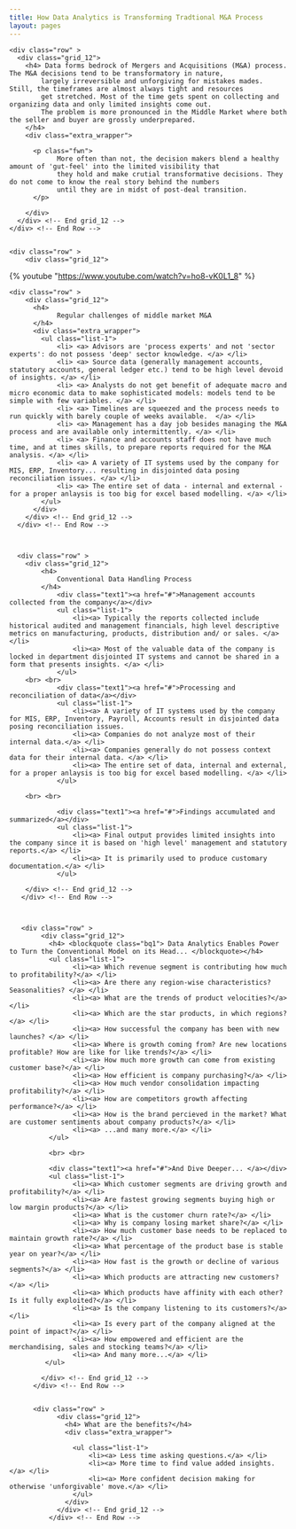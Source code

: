```yaml
---
title: How Data Analytics is Transforming Tradtional M&A Process
layout: pages
---
```

<section id="content">
  <div class="container">

    <div class="row" >
      <div class="grid_12">
        <h4> Data forms bedrock of Mergers and Acquisitions (M&A) process. The M&A decisions tend to be transformatory in nature, 
            largely irreversible and unforgiving for mistakes mades. Still, the timeframes are almost always tight and resources 
            get stretched. Most of the time gets spent on collecting and organizing data and only limited insights come out. 
            The problem is more pronounced in the Middle Market where both the seller and buyer are grossly underprepared.
        </h4>
        <div class="extra_wrapper">
          
          <p class="fwn"> 
                More often than not, the decision makers blend a healthy amount of 'gut-feel' into the limited visibility that 
                they hold and make crutial transformative decisions. They do not come to know the real story behind the numbers 
                until they are in midst of post-deal transition. 
          </p>

        </div>
      </div> <!-- End grid_12 -->
    </div> <!-- End Row -->


    <div class="row" >
        <div class="grid_12">
 {% youtube "https://www.youtube.com/watch?v=ho8-vK0L1_8" %}
        </div> <!-- End grid_12 -->
    </div> <!-- End Row -->
      
    


    <div class="row" >
        <div class="grid_12">
          <h4>
                Regular challenges of middle market M&A 
          </h4>
          <div class="extra_wrapper">
            <ul class="list-1">
                <li> <a> Advisors are 'process experts' and not 'sector experts': do not possess 'deep' sector knowledge. </a> </li>
                <li> <a> Source data (generally management accounts, statutory accounts, general ledger etc.) tend to be high level devoid of insights. </a> </li> 
                <li> <a> Analysts do not get benefit of adequate macro and micro economic data to make sophisticated models: models tend to be simple with few variables. </a> </li>
                <li> <a> Timelines are squeezed and the process needs to run quickly with barely couple of weeks available.  </a> </li>
                <li> <a> Management has a day job besides managing the M&A process and are available only intermittently. </a> </li>
                <li> <a> Finance and accounts staff does not have much time, and at times skills, to prepare reports required for the M&A analysis. </a> </li>
                <li> <a> A variety of IT systems used by the company for MIS, ERP, Inventory... resulting in disjointed data posing reconciliation issues. </a> </li>
                <li> <a> The entire set of data - internal and external - for a proper anlaysis is too big for excel based modelling. </a> </li>
            </ul>
          </div>
        </div> <!-- End grid_12 -->
      </div> <!-- End Row -->
  


      <div class="row" >
        <div class="grid_12">
            <h4>
                Conventional Data Handling Process 
            </h4>
                <div class="text1"><a href="#">Management accounts collected from the company</a></div>
                <ul class="list-1">
                    <li><a> Typically the reports collected include historical audited and management financials, high level descriptive metrics on manufacturing, products, distribution and/ or sales. </a> </li> 
                    <li><a> Most of the valuable data of the company is locked in department disjointed IT systems and cannot be shared in a form that presents insights. </a> </li>
                </ul>
        <br> <br>
                <div class="text1"><a href="#">Processing and reconciliation of data</a></div>
                <ul class="list-1">
                    <li><a> A variety of IT systems used by the company for MIS, ERP, Inventory, Payroll, Accounts result in disjointed data posing reconciliation issues.
                    <li><a> Companies do not analyze most of their internal data.</a> </li>
                    <li><a> Companies generally do not possess context data for their internal data. </a> </li>
                    <li><a> The entire set of data, internal and external, for a proper anlaysis is too big for excel based modelling. </a> </li>
                </ul>

        <br> <br>

                <div class="text1"><a href="#">Findings accumulated and summarized</a></div>
                <ul class="list-1">
                    <li><a> Final output provides limited insights into the company since it is based on 'high level' management and statutory reports.</a> </li>
                    <li><a> It is primarily used to produce customary documentation.</a> </li>
                </ul>

        </div> <!-- End grid_12 -->
       </div> <!-- End Row -->
      
    

       <div class="row" >
            <div class="grid_12">
              <h4> <blockquote class="bq1"> Data Analytics Enables Power to Turn the Conventional Model on its Head... </blockquote></h4>
              <ul class="list-1">
                    <li><a> Which revenue segment is contributing how much to profitability?</a> </li>
                    <li><a> Are there any region-wise characteristics? Seasonalities? </a> </li>
                    <li><a> What are the trends of product velocities?</a> </li>
                    <li><a> Which are the star products, in which regions?</a> </li>
                    <li><a> How successful the company has been with new launches? </a> </li>
                    <li><a> Where is growth coming from? Are new locations profitable? How are like for like trends?</a> </li>
                    <li><a> How much more growth can come from existing customer base?</a> </li>
                    <li><a> How efficient is company purchasing?</a> </li>
                    <li><a> How much vendor consolidation impacting profitability?</a> </li>
                    <li><a> How are competitors growth affecting performance?</a> </li>
                    <li><a> How is the brand percieved in the market? What are customer sentiments about company products?</a> </li> 
                    <li><a> ...and many more.</a> </li>
              </ul>

              <br> <br>

              <div class="text1"><a href="#">And Dive Deeper... </a></div>
              <ul class="list-1">
                    <li><a> Which customer segments are driving growth and profitability?</a> </li>
                    <li><a> Are fastest growing segments buying high or low margin products?</a> </li>
                    <li><a> What is the customer churn rate?</a> </li>
                    <li><a> Why is company losing market share?</a> </li>
                    <li><a> How much customer base needs to be replaced to maintain growth rate?</a> </li>
                    <li><a> What percentage of the product base is stable year on year?</a> </li>
                    <li><a> How fast is the growth or decline of various segments?</a> </li>
                    <li><a> Which products are attracting new customers?</a> </li>
                    <li><a> Which products have affinity with each other? Is it fully exploited?</a> </li>
                    <li><a> Is the company listening to its customers?</a> </li>
                    <li><a> Is every part of the company aligned at the point of impact?</a> </li>
                    <li><a> How empowered and efficient are the merchandising, sales and stocking teams?</a> </li>
                    <li><a> And many more...</a> </li>
             </ul>

            </div> <!-- End grid_12 -->
          </div> <!-- End Row -->
      
      
          <div class="row" >
                <div class="grid_12">
                  <h4> What are the benefits?</h4>
                  <div class="extra_wrapper">
                   
                    <ul class="list-1">
                        <li><a> Less time asking questions.</a> </li>
                        <li><a> More time to find value added insights.</a> </li>
                        <li><a> More confident decision making for otherwise 'unforgivable' move.</a> </li> 
                    </ul>          
                  </div>
                </div> <!-- End grid_12 -->
              </div> <!-- End Row -->
          


  </div>
</section>
